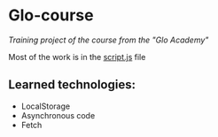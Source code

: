 # Glo-course
_Training project of the course from the "Glo Academy"_

Most of the work is in the [script.js](./scripts/script.js) file
## Learned technologies:
* LocalStorage
* Asynchronous code
* Fetch
